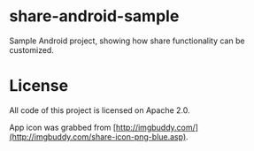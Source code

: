 # share-android-sample
Sample Android project, showing how share functionality can be customized.


# License

All code of this project is licensed on Apache 2.0.

App icon was grabbed from [http://imgbuddy.com/](http://imgbuddy.com/share-icon-png-blue.asp).